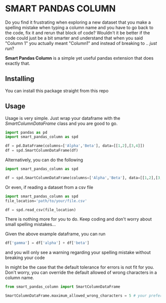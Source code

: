 # SMART PANDAS COLUMN

Do you find it frustrating when exploring a new dataset that you make a spelling mistake when typing a column name and you have to go back to the code, fix it and rerun that block of code? 
Wouldn't it be better if the code could just be a bit smarter and understand that when you said "Column 1" you actually meant "Column1" and instead of breaking to .. <i>just run</i>?


<b>Smart Pandas Column</b> is a simple yet useful pandas extension that does exactly that.

## Installing
You can install this package straight from this repo

## Usage
Usage is very simple. Just wrap your dataframe with the <i>SmartColumnDataFrame</i> class and you are good to go.

```python 
import pandas as pd
import smart_pandas_column as spd

df = pd.DataFrame(columns=['Alpha','Beta'], data=[[1,2],[3,4]])
df = spd.SmartColumnDataFrame(df)
```

Alternatively, you can do the following

```python 
import smart_pandas_column as spd

df = spd.SmartColumnDataFrame(columns=['Alpha','Beta'], data=[[1,2],[3,4]])
```

Or even, if reading a dataset from a csv file

```python 
import smart_pandas_column as spd
file_location='path/to/your/file.csv'

df = spd.read_csv(file_location)
```

There is nothing more for you to do. Keep coding and don't worry about small spelling mistakes...

Given the above example dataframe, you can run 

```python 
df['gamma'] = df['alpha'] + df['beta']
```
and you will only see a warning regarding your spelling mistake without breaking your code


In might be the case that the default tolerance for errors is not fit for you. Don't worry, you can override the default allowed of wrong characters in a column name.
```python
from smart_pandas_column import SmartColumnDataFrame

SmartColumnDataFrame.maximum_allowed_wrong_characters = 5 # your preferred character limit

```